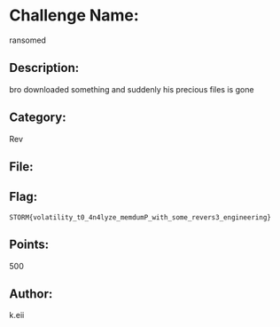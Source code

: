 # Challenge Name:
ransomed

## Description:
bro downloaded something and suddenly his precious files is gone

## Category:
Rev

## File:


## Flag:
`STORM{volatility_t0_4n4lyze_memdumP_with_some_revers3_engineering}`

## Points:
500

## Author:
k.eii
